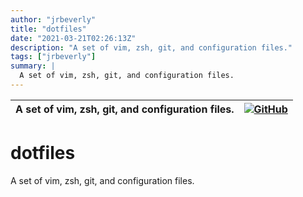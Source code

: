 ```yaml
---
author: "jrbeverly"
title: "dotfiles"
date: "2021-03-21T02:26:13Z"
description: "A set of vim, zsh, git, and configuration files."
tags: ["jrbeverly"]
summary: |
  A set of vim, zsh, git, and configuration files.
---
```


| A set of vim, zsh, git, and configuration files. | [![GitHub](https://img.shields.io/badge/GitHub-%23121011.svg?logo=github&logoColor=white)](https://github.com/jrbeverly/dotfiles) |
| :-------- | -------: |


# dotfiles
A set of vim, zsh, git, and configuration files.
